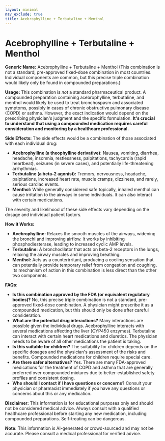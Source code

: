 ```yaml
---
layout: minimal
nav_exclude: true
title: Acebrophylline + Terbutaline + Menthol
---
```


# Acebrophylline + Terbutaline + Menthol

**Generic Name:** Acebrophylline + Terbutaline + Menthol (This combination is not a standard, pre-approved fixed-dose combination in most countries.  Individual components are common, but this precise triple combination would likely only be found in compounded preparations.)

**Usage:**  This combination is *not* a standard pharmaceutical product.  A compounded preparation containing acebrophylline, terbutaline, and menthol would likely be used to treat bronchospasm and associated symptoms, possibly in cases of chronic obstructive pulmonary disease (COPD) or asthma. However, the exact indication would depend on the prescribing physician's judgment and the specific formulation.  **It's crucial to understand that using a compounded medication requires careful consideration and monitoring by a healthcare professional.**


**Side Effects:**  The side effects would be a combination of those associated with each individual drug:

* **Acebrophylline (a theophylline derivative):**  Nausea, vomiting, diarrhea, headache, insomnia, restlessness, palpitations, tachycardia (rapid heartbeat), seizures (in severe cases), and potentially life-threatening arrhythmias.
* **Terbutaline (a beta-2 agonist):**  Tremors, nervousness, headache, palpitations, increased heart rate, muscle cramps, dizziness, and rarely, serious cardiac events.
* **Menthol:**  While generally considered safe topically, inhaled menthol can cause irritation to the airways in some individuals.  It can also interact with certain medications.

The severity and likelihood of these side effects vary depending on the dosage and individual patient factors.

**How it Works:**

* **Acebrophylline:** Relaxes the smooth muscles of the airways, widening the bronchi and improving airflow. It works by inhibiting phosphodiesterase, leading to increased cyclic AMP levels.
* **Terbutaline:** A bronchodilator that acts on beta-2 receptors in the lungs, relaxing the airway muscles and improving breathing.
* **Menthol:**  Acts as a counterirritant, producing a cooling sensation that can potentially provide temporary relief from congestion and coughing.  Its mechanism of action in this combination is less direct than the other two components.


**FAQs:**

* **Is this combination approved by the FDA (or equivalent regulatory bodies)?**  No, this precise triple combination is not a standard, pre-approved fixed-dose combination.  A physician might prescribe it as a compounded medication, but this should only be done after careful consideration.
* **What are the potential drug interactions?**  Many interactions are possible given the individual drugs.  Acebrophylline interacts with several medications affecting the liver (CYP450 enzymes). Terbutaline can interact with certain heart medications and diuretics. The physician needs to be aware of all other medications the patient is taking.
* **Is this suitable for children?**  The suitability for children depends on the specific dosages and the physician's assessment of the risks and benefits.  Compounded medications for children require special care.
* **Are there safer alternatives?**  Yes.  There are many FDA-approved medications for the treatment of COPD and asthma that are generally preferred over compounded mixtures due to better-established safety profiles and consistent dosing.
* **Who should I contact if I have questions or concerns?**  Consult your physician or pharmacist immediately if you have any questions or concerns about this or any medication.


**Disclaimer:** This information is for educational purposes only and should not be considered medical advice.  Always consult with a qualified healthcare professional before starting any new medication, including compounded preparations.  Self-treating can be dangerous.


**Note:** This information is AI-generated or crowd-sourced and may not be accurate. Please consult a medical professional for verified advice.